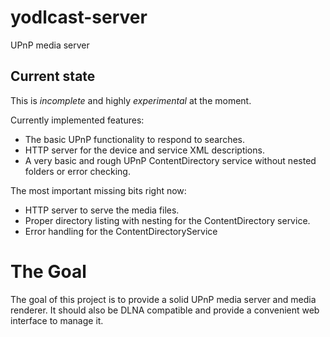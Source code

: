 # yodlcast-server
UPnP media server

## Current state

This is *incomplete* and highly *experimental* at the moment.

Currently implemented features:

* The basic UPnP functionality to respond to searches.
* HTTP server for the device and service XML descriptions.
* A very basic and rough UPnP ContentDirectory service without nested folders or error checking.

The most important missing bits right now:

* HTTP server to serve the media files.
* Proper directory listing with nesting for the ContentDirectory service.
* Error handling for the ContentDirectoryService

# The Goal

The goal of this project is to provide a solid UPnP media server and media renderer.
It should also be DLNA compatible and provide a convenient web interface to manage it.